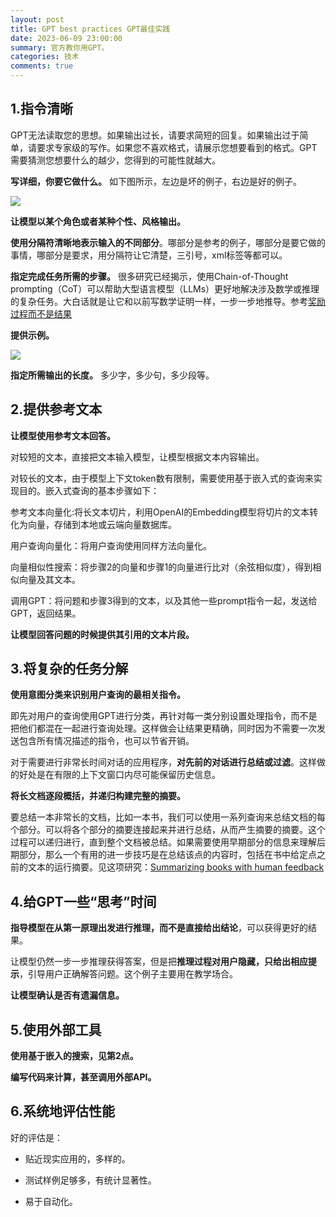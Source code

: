 ```yaml
---
layout: post
title: GPT best practices GPT最佳实践
date: 2023-06-09 23:00:00
summary: 官方教你用GPT。
categories: 技术
comments: true
---
```


## 1.指令清晰


GPT无法读取您的思想。如果输出过长，请要求简短的回复。如果输出过于简单，请要求专家级的写作。如果您不喜欢格式，请展示您想要看到的格式。GPT需要猜测您想要什么的越少，您得到的可能性就越大。


**写详细，你要它做什么。** 如下图所示，左边是坏的例子，右边是好的例子。

<img src="{{ site.url }}/images/bad-and-good.png" />

**让模型以某个角色或者某种个性、风格输出。**


**使用分隔符清晰地表示输入的不同部分**。哪部分是参考的例子，哪部分是要它做的事情，哪部分是要求，用分隔符让它清楚，三引号，xml标签等都可以。


**指定完成任务所需的步骤。** 很多研究已经揭示，使用Chain-of-Thought prompting（CoT）可以帮助大型语言模型（LLMs）更好地解决涉及数学或推理的复杂任务。大白话就是让它和以前写数学证明一样，一步一步地推导。参考[奖励过程而不是结果](https://muia00.github.io/2023-06-01/focus-on-the-journey.html)


**提供示例。**

<img src="{{ site.url }}/images/example.png" />


**指定所需输出的长度。** 多少字，多少句，多少段等。




## 2.提供参考文本


**让模型使用参考文本回答。**


对较短的文本，直接把文本输入模型，让模型根据文本内容输出。


对较长的文本，由于模型上下文token数有限制，需要使用基于嵌入式的查询来实现目的。嵌入式查询的基本步骤如下：


参考文本向量化:将长文本切片，利用OpenAI的Embedding模型将切片的文本转化为向量，存储到本地或云端向量数据库。


用户查询向量化：将用户查询使用同样方法向量化。


向量相似性搜索：将步骤2的向量和步骤1的向量进行比对（余弦相似度），得到相似向量及其文本。


调用GPT：将问题和步骤3得到的文本，以及其他一些prompt指令一起，发送给GPT，返回结果。


**让模型回答问题的时候提供其引用的文本片段。**




## 3.将复杂的任务分解


**使用意图分类来识别用户查询的最相关指令。**


即先对用户的查询使用GPT进行分类，再针对每一类分别设置处理指令，而不是把他们都混在一起进行查询处理。这样做会让结果更精确，同时因为不需要一次发送包含所有情况描述的指令，也可以节省开销。


对于需要进行非常长时间对话的应用程序，**对先前的对话进行总结或过滤**。这样做的好处是在有限的上下文窗口内尽可能保留历史信息。


**将长文档逐段概括，并递归构建完整的摘要。**


要总结一本非常长的文档，比如一本书，我们可以使用一系列查询来总结文档的每个部分。可以将各个部分的摘要连接起来并进行总结，从而产生摘要的摘要。这个过程可以递归进行，直到整个文档被总结。如果需要使用早期部分的信息来理解后期部分，那么一个有用的进一步技巧是在总结该点的内容时，包括在书中给定点之前的文本的运行摘要。见这项研究：[Summarizing books with human feedback ](https://openai.com/research/summarizing-books)




## 4.给GPT一些“思考”时间


**指导模型在从第一原理出发进行推理，而不是直接给出结论**，可以获得更好的结果。


让模型仍然一步一步推理获得答案，但是把**推理过程对用户隐藏，只给出相应提示**，引导用户正确解答问题。这个例子主要用在教学场合。


**让模型确认是否有遗漏信息。**




## 5.使用外部工具


**使用基于嵌入的搜索，见第2点。**


**编写代码来计算，甚至调用外部API。**




## 6.系统地评估性能


好的评估是：


- 贴近现实应用的，多样的。


+ 测试样例足够多，有统计显著性。


- 易于自动化。

